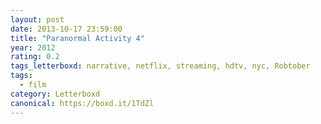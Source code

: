 ```yaml
---
layout: post 
date: 2013-10-17 23:59:00
title: "Paranormal Activity 4"
year: 2012
rating: 0.2
tags_letterboxd: narrative, netflix, streaming, hdtv, nyc, Robtober
tags:
  - film
category: Letterboxd
canonical: https://boxd.it/1TdZl
---
```

